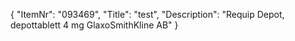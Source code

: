 {
  "ItemNr": "093469",
  "Title": "test",
  "Description": "Requip Depot, depottablett 4 mg GlaxoSmithKline AB"
}